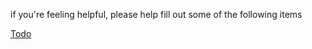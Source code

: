 if you're feeling helpful, please help fill out some of the following
items

[Todo](Category:Wiki_Stuff.md "wikilink")
